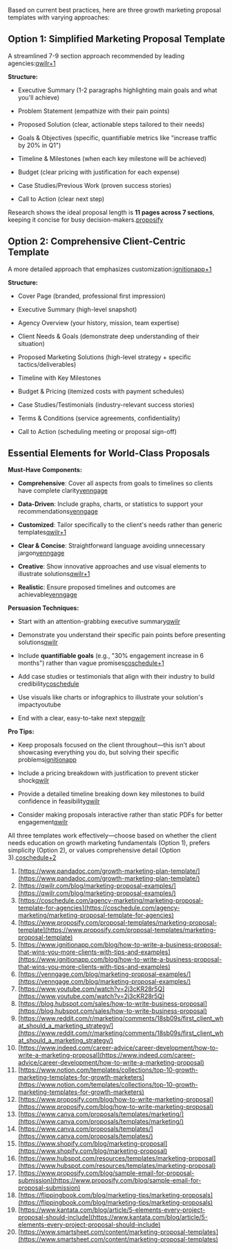 Based on current best practices, here are three growth marketing proposal templates with varying approaches:

## Option 1: Simplified Marketing Proposal Template

A streamlined 7-9 section approach recommended by leading agencies:[qwilr+1](https://qwilr.com/blog/marketing-proposal-examples/)

**Structure:**

- Executive Summary (1-2 paragraphs highlighting main goals and what you'll achieve)
    
- Problem Statement (empathize with their pain points)
    
- Proposed Solution (clear, actionable steps tailored to their needs)
    
- Goals & Objectives (specific, quantifiable metrics like "increase traffic by 20% in Q1")
    
- Timeline & Milestones (when each key milestone will be achieved)
    
- Budget (clear pricing with justification for each expense)
    
- Case Studies/Previous Work (proven success stories)
    
- Call to Action (clear next step)
    

Research shows the ideal proposal length is **11 pages across 7 sections**, keeping it concise for busy decision-makers.[proposify](https://www.proposify.com/proposal-templates/marketing-proposal-template)

## Option 2: Comprehensive Client-Centric Template

A more detailed approach that emphasizes customization:[ignitionapp+1](https://www.ignitionapp.com/blog/how-to-write-a-business-proposal-that-wins-you-more-clients-with-tips-and-examples)

**Structure:**

- Cover Page (branded, professional first impression)
    
- Executive Summary (high-level snapshot)
    
- Agency Overview (your history, mission, team expertise)
    
- Client Needs & Goals (demonstrate deep understanding of their situation)
    
- Proposed Marketing Solutions (high-level strategy + specific tactics/deliverables)
    
- Timeline with Key Milestones
    
- Budget & Pricing (itemized costs with payment schedules)
    
- Case Studies/Testimonials (industry-relevant success stories)
    
- Terms & Conditions (service agreements, confidentiality)
    
- Call to Action (scheduling meeting or proposal sign-off)
    

## Essential Elements for World-Class Proposals

**Must-Have Components:**

- **Comprehensive**: Cover all aspects from goals to timelines so clients have complete clarity[venngage](https://venngage.com/blog/marketing-proposal-examples/)
    
- **Data-Driven**: Include graphs, charts, or statistics to support your recommendations[venngage](https://venngage.com/blog/marketing-proposal-examples/)
    
- **Customized**: Tailor specifically to the client's needs rather than generic templates[qwilr+1](https://qwilr.com/blog/marketing-proposal-examples/)
    
- **Clear & Concise**: Straightforward language avoiding unnecessary jargon[venngage](https://venngage.com/blog/marketing-proposal-examples/)
    
- **Creative**: Show innovative approaches and use visual elements to illustrate solutions[qwilr+1](https://qwilr.com/blog/marketing-proposal-examples/)
    
- **Realistic**: Ensure proposed timelines and outcomes are achievable[venngage](https://venngage.com/blog/marketing-proposal-examples/)
    

**Persuasion Techniques:**

- Start with an attention-grabbing executive summary[qwilr](https://qwilr.com/blog/marketing-proposal-examples/)
    
- Demonstrate you understand their specific pain points before presenting solutions[qwilr](https://qwilr.com/blog/marketing-proposal-examples/)
    
- Include **quantifiable goals** (e.g., "30% engagement increase in 6 months") rather than vague promises[coschedule+1](https://coschedule.com/agency-marketing/marketing-proposal-template-for-agencies)
    
- Add case studies or testimonials that align with their industry to build credibility[coschedule](https://coschedule.com/agency-marketing/marketing-proposal-template-for-agencies)
    
- Use visuals like charts or infographics to illustrate your solution's impactyoutube
    
- End with a clear, easy-to-take next step[qwilr](https://qwilr.com/blog/marketing-proposal-examples/)
    

**Pro Tips:**

- Keep proposals focused on the client throughout—this isn't about showcasing everything you do, but solving their specific problems[ignitionapp](https://www.ignitionapp.com/blog/how-to-write-a-business-proposal-that-wins-you-more-clients-with-tips-and-examples)
    
- Include a pricing breakdown with justification to prevent sticker shock[qwilr](https://qwilr.com/blog/marketing-proposal-examples/)
    
- Provide a detailed timeline breaking down key milestones to build confidence in feasibility[qwilr](https://qwilr.com/blog/marketing-proposal-examples/)
    
- Consider making proposals interactive rather than static PDFs for better engagement[qwilr](https://qwilr.com/blog/marketing-proposal-examples/)
    

All three templates work effectively—choose based on whether the client needs education on growth marketing fundamentals (Option 1), prefers simplicity (Option 2), or values comprehensive detail (Option 3).[coschedule+2](https://coschedule.com/agency-marketing/marketing-proposal-template-for-agencies)

1. [https://www.pandadoc.com/growth-marketing-plan-template/](https://www.pandadoc.com/growth-marketing-plan-template/)
2. [https://qwilr.com/blog/marketing-proposal-examples/](https://qwilr.com/blog/marketing-proposal-examples/)
3. [https://coschedule.com/agency-marketing/marketing-proposal-template-for-agencies](https://coschedule.com/agency-marketing/marketing-proposal-template-for-agencies)
4. [https://www.proposify.com/proposal-templates/marketing-proposal-template](https://www.proposify.com/proposal-templates/marketing-proposal-template)
5. [https://www.ignitionapp.com/blog/how-to-write-a-business-proposal-that-wins-you-more-clients-with-tips-and-examples](https://www.ignitionapp.com/blog/how-to-write-a-business-proposal-that-wins-you-more-clients-with-tips-and-examples)
6. [https://venngage.com/blog/marketing-proposal-examples/](https://venngage.com/blog/marketing-proposal-examples/)
7. [https://www.youtube.com/watch?v=2j3cKR28r5Q](https://www.youtube.com/watch?v=2j3cKR28r5Q)
8. [https://blog.hubspot.com/sales/how-to-write-business-proposal](https://blog.hubspot.com/sales/how-to-write-business-proposal)
9. [https://www.reddit.com/r/marketing/comments/18sb09s/first_client_what_should_a_marketing_strategy/](https://www.reddit.com/r/marketing/comments/18sb09s/first_client_what_should_a_marketing_strategy/)
10. [https://www.indeed.com/career-advice/career-development/how-to-write-a-marketing-proposal](https://www.indeed.com/career-advice/career-development/how-to-write-a-marketing-proposal)
11. [https://www.notion.com/templates/collections/top-10-growth-marketing-templates-for-growth-marketers](https://www.notion.com/templates/collections/top-10-growth-marketing-templates-for-growth-marketers)
12. [https://www.proposify.com/blog/how-to-write-marketing-proposal](https://www.proposify.com/blog/how-to-write-marketing-proposal)
13. [https://www.canva.com/proposals/templates/marketing/](https://www.canva.com/proposals/templates/marketing/)
14. [https://www.canva.com/proposals/templates/](https://www.canva.com/proposals/templates/)
15. [https://www.shopify.com/blog/marketing-proposal](https://www.shopify.com/blog/marketing-proposal)
16. [https://www.hubspot.com/resources/templates/marketing-proposal](https://www.hubspot.com/resources/templates/marketing-proposal)
17. [https://www.proposify.com/blog/sample-email-for-proposal-submission](https://www.proposify.com/blog/sample-email-for-proposal-submission)
18. [https://flippingbook.com/blog/marketing-tips/marketing-proposals](https://flippingbook.com/blog/marketing-tips/marketing-proposals)
19. [https://www.kantata.com/blog/article/5-elements-every-project-proposal-should-include](https://www.kantata.com/blog/article/5-elements-every-project-proposal-should-include)
20. [https://www.smartsheet.com/content/marketing-proposal-templates](https://www.smartsheet.com/content/marketing-proposal-templates)